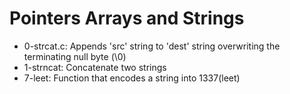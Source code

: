 # Pointers Arrays and Strings

- 0-strcat.c: Appends 'src' string to 'dest' string overwriting the terminating null byte (\0)
- 1-strncat: Concatenate two strings
- 7-leet: Function that encodes a string into 1337(leet)
